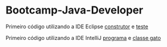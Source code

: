 # Bootcamp-Java-Developer

Primeiro código utilizando a IDE Eclipse [construtor](https://github.com/thaisconto/Bootcamp-Java-Developer/blob/main/construtor.java) e [teste](https://github.com/thaisconto/Bootcamp-Java-Developer/blob/main/primeiroTeste.java)

Primeiro código utilizando a IDE IntelliJ [programa](https://github.com/thaisconto/Bootcamp-Java-Developer/blob/main/programa.java) e [classe gato](https://github.com/thaisconto/Bootcamp-Java-Developer/blob/main/gato.java)
